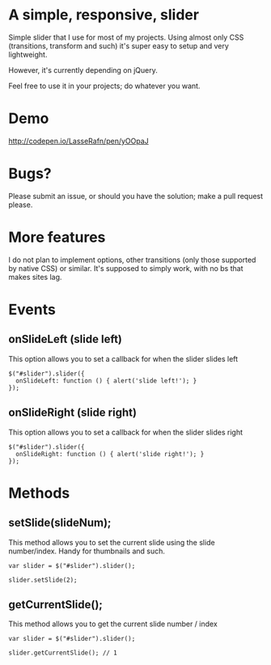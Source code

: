 # A simple, responsive, slider
Simple slider that I use for most of my projects. Using almost only CSS (transitions, transform and such) it's super easy to setup and very lightweight.

However, it's currently depending on jQuery.

Feel free to use it in your projects; do whatever you want.

# Demo
http://codepen.io/LasseRafn/pen/yOOpaJ

# Bugs?
Please submit an issue, or should you have the solution; make a pull request please.

# More features
I do not plan to implement options, other transitions (only those supported by native CSS) or similar. It's supposed to simply work, with no bs that makes sites lag.

# Events
## onSlideLeft (slide left)
This option allows you to set a callback for when the slider slides left
````
$("#slider").slider({
  onSlideLeft: function () { alert('slide left!'); }
});
````

## onSlideRight (slide right)
This option allows you to set a callback for when the slider slides right
````
$("#slider").slider({
  onSlideRight: function () { alert('slide right!'); }
});
````

# Methods
## setSlide(slideNum);
This method allows you to set the current slide using the slide number/index. Handy for thumbnails and such.
````
var slider = $("#slider").slider();

slider.setSlide(2);
````

## getCurrentSlide();
This method allows you to get the current slide number / index
````
var slider = $("#slider").slider();

slider.getCurrentSlide(); // 1
````
